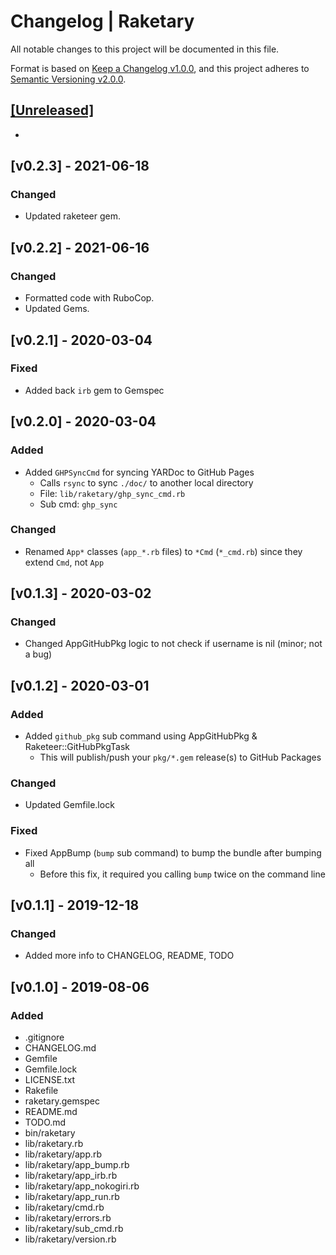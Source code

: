 # Changelog | Raketary

All notable changes to this project will be documented in this file.

Format is based on [Keep a Changelog v1.0.0](https://keepachangelog.com/en/1.0.0),
and this project adheres to [Semantic Versioning v2.0.0](https://semver.org/spec/v2.0.0.html).

## [[Unreleased]](https://github.com/esotericpig/raketary/compare/v0.2.3...HEAD)
-


## [v0.2.3] - 2021-06-18
### Changed
- Updated raketeer gem.


## [v0.2.2] - 2021-06-16
### Changed
- Formatted code with RuboCop.
- Updated Gems.


## [v0.2.1] - 2020-03-04
### Fixed
- Added back `irb` gem to Gemspec


## [v0.2.0] - 2020-03-04
### Added
- Added `GHPSyncCmd` for syncing YARDoc to GitHub Pages
    - Calls `rsync` to sync `./doc/` to another local directory
    - File: `lib/raketary/ghp_sync_cmd.rb`
    - Sub cmd: `ghp_sync`

### Changed
- Renamed `App*` classes (`app_*.rb` files) to `*Cmd` (`*_cmd.rb`) since they extend `Cmd`, not `App`


## [v0.1.3] - 2020-03-02
### Changed
- Changed AppGitHubPkg logic to not check if username is nil (minor; not a bug)


## [v0.1.2] - 2020-03-01
### Added
- Added `github_pkg` sub command using AppGitHubPkg & Raketeer::GitHubPkgTask
    - This will publish/push your `pkg/*.gem` release(s) to GitHub Packages

### Changed
- Updated Gemfile.lock

### Fixed
- Fixed AppBump (`bump` sub command) to bump the bundle after bumping all
    - Before this fix, it required you calling `bump` twice on the command line


## [v0.1.1] - 2019-12-18
### Changed
- Added more info to CHANGELOG, README, TODO


## [v0.1.0] - 2019-08-06
### Added
- .gitignore
- CHANGELOG.md
- Gemfile
- Gemfile.lock
- LICENSE.txt
- Rakefile
- raketary.gemspec
- README.md
- TODO.md
- bin/raketary
- lib/raketary.rb
- lib/raketary/app.rb
- lib/raketary/app_bump.rb
- lib/raketary/app_irb.rb
- lib/raketary/app_nokogiri.rb
- lib/raketary/app_run.rb
- lib/raketary/cmd.rb
- lib/raketary/errors.rb
- lib/raketary/sub_cmd.rb
- lib/raketary/version.rb
